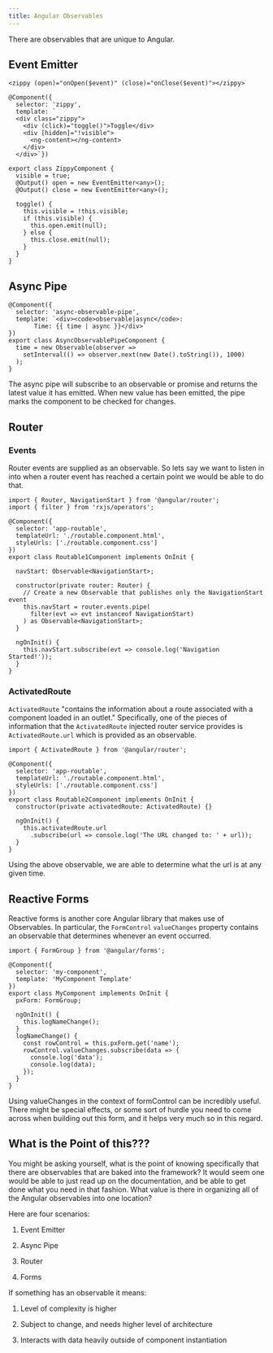 ```yaml
---
title: Angular Observables
---
```


There are observables that are unique to Angular.

 Event Emitter 
--------------

    <zippy (open)="onOpen($event)" (close)="onClose($event)"></zippy>

    @Component({
      selector: 'zippy',
      template: `
      <div class="zippy">
        <div (click)="toggle()">Toggle</div>
        <div [hidden]="!visible">
          <ng-content></ng-content>
        </div>
      </div>`})

    export class ZippyComponent {
      visible = true;
      @Output() open = new EventEmitter<any>();
      @Output() close = new EventEmitter<any>();

      toggle() {
        this.visible = !this.visible;
        if (this.visible) {
          this.open.emit(null);
        } else {
          this.close.emit(null);
        }
      }
    }

 Async Pipe 
-----------

    @Component({
      selector: 'async-observable-pipe',
      template: `<div><code>observable|async</code>:
           Time: {{ time | async }}</div>`
    })
    export class AsyncObservablePipeComponent {
      time = new Observable(observer =>
        setInterval(() => observer.next(new Date().toString()), 1000)
      );
    }

The async pipe will subscribe to an observable or promise and returns
the latest value it has emitted. When new value has been emitted, the
pipe marks the component to be checked for changes.

 Router 
-------

### Events

Router events are supplied as an observable. So lets say we want to
listen in into when a router event has reached a certain point we would
be able to do that.

    import { Router, NavigationStart } from '@angular/router';
    import { filter } from 'rxjs/operators';

    @Component({
      selector: 'app-routable',
      templateUrl: './routable.component.html',
      styleUrls: ['./routable.component.css']
    })
    export class Routable1Component implements OnInit {

      navStart: Observable<NavigationStart>;

      constructor(private router: Router) {
        // Create a new Observable that publishes only the NavigationStart event
        this.navStart = router.events.pipe(
          filter(evt => evt instanceof NavigationStart)
        ) as Observable<NavigationStart>;
      }

      ngOnInit() {
        this.navStart.subscribe(evt => console.log('Navigation Started!'));
      }
    }

###  ActivatedRoute 

`ActivatedRoute` \"contains the information about a route associated
with a component loaded in an outlet.\" Specifically, one of the pieces
of information that the `ActivatedRoute` injected router service
provides is `ActivatedRoute.url` which is provided as an observable.

    import { ActivatedRoute } from '@angular/router';

    @Component({
      selector: 'app-routable',
      templateUrl: './routable.component.html',
      styleUrls: ['./routable.component.css']
    })
    export class Routable2Component implements OnInit {
      constructor(private activatedRoute: ActivatedRoute) {}

      ngOnInit() {
        this.activatedRoute.url
          .subscribe(url => console.log('The URL changed to: ' + url));
      }
    }

Using the above observable, we are able to determine what the url is at
any given time.

 Reactive Forms 
---------------

Reactive forms is another core Angular library that makes use of
Observables. In particular, the `FormControl` `valueChanges` property
contains an observable that determines whenever an event occurred.

    import { FormGroup } from '@angular/forms';

    @Component({
      selector: 'my-component',
      template: 'MyComponent Template'
    })
    export class MyComponent implements OnInit {
      pxForm: FormGroup;

      ngOnInit() {
        this.logNameChange();
      }
      logNameChange() {
        const rowControl = this.pxForm.get('name');
        rowControl.valueChanges.subscribe(data => {
          console.log('data');
          console.log(data);
        });
      }
    }  

Using valueChanges in the context of formControl can be incredibly
useful. There might be special effects, or some sort of hurdle you need
to come across when building out this form, and it helps very much so in
this regard.

What is the Point of this??? 
-----------------------------

You might be asking yourself, what is the point of knowing specifically
that there are observables that are baked into the framework? It would
seem one would be able to just read up on the documentation, and be able
to get done what you need in that fashion. What value is there in
organizing all of the Angular observables into one location?

Here are four scenarios:

1.  Event Emitter

2.  Async Pipe

3.  Router

4.  Forms

If something has an observable it means:

1.  Level of complexity is higher

2.  Subject to change, and needs higher level of architecture

3.  Interacts with data heavily outside of component instantiation
